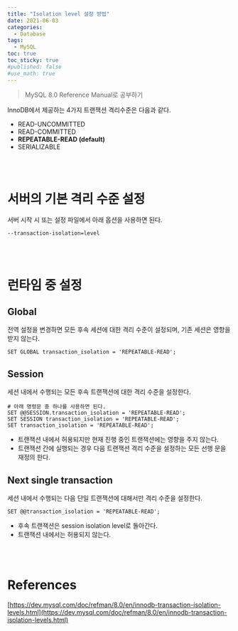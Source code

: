 ```yaml
---
title: "Isolation level 설정 방법"
date: 2021-06-03
categories:
  - Database
tags:
  - MySQL
toc: true
toc_sticky: true
#published: false
#use_math: true
---
```

> MySQL 8.0 Reference Manual로 공부하기

InnoDB에서 제공하는 4가지 트랜잭션 격리수준은 다음과 같다.
- READ-UNCOMMITTED
- READ-COMMITTED
- **REPEATABLE-READ (default)**
- SERIALIZABLE

<br>
<br>

# 서버의 기본 격리 수준 설정
서버 시작 시 또는 설정 파일에서 아래 옵션을 사용하면 된다.
```
--transaction-isolation=level
```

<br>
<br>

# 런타임 중 설정

## Global
전역 설정을 변경하면 모든 후속 세션에 대한 격리 수준이 설정되며, 기존 세션은 영향을 받지 않는다.
```
SET GLOBAL transaction_isolation = 'REPEATABLE-READ';
```

## Session
세션 내에서 수행되는 모든 후속 트랜잭션에 대한 격리 수준을 설정한다.
```
# 아래 명령문 중 하나를 사용하면 된다.
SET @@SESSION.transaction_isolation = 'REPEATABLE-READ';
SET SESSION transaction_isolation = 'REPEATABLE-READ';
SET transaction_isolation = 'REPEATABLE-READ';
```
- 트랜잭션 내에서 허용되지만 현재 진행 중인 트랜잭션에는 영향을 주지 않는다.  
- 트랜잭션 간에 실행되는 경우 다음 트랜잭션 격리 수준을 설정하는 모든 선행 문을 재정의 한다.  

## Next single transaction
세션 내에서 수행되는 다음 단일 트랜잭션에 대해서만 격리 수준을 설정한다.
```
SET @@transaction_isolation = 'REPEATABLE-READ';
```
- 후속 트랜잭션은 session isolation level로 돌아간다.
- 트랜잭션 내에서는 허용되지 않는다.




<br>
<br>

# References

[https://dev.mysql.com/doc/refman/8.0/en/innodb-transaction-isolation-levels.html](https://dev.mysql.com/doc/refman/8.0/en/innodb-transaction-isolation-levels.html)